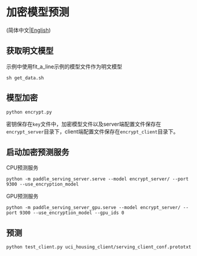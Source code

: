 # 加密模型预测

(简体中文|[English](README.md))

## 获取明文模型

示例中使用fit_a_line示例的模型文件作为明文模型

```
sh get_data.sh
```

## 模型加密

```
python encrypt.py
```
密钥保存在`key`文件中，加密模型文件以及server端配置文件保存在`encrypt_server`目录下，client端配置文件保存在`encrypt_client`目录下。

## 启动加密预测服务
CPU预测服务
```
python -m paddle_serving_server.serve --model encrypt_server/ --port 9300 --use_encryption_model
```
GPU预测服务
```
python -m paddle_serving_server_gpu.serve --model encrypt_server/ --port 9300 --use_encryption_model --gpu_ids 0
```

## 预测
```
python test_client.py uci_housing_client/serving_client_conf.prototxt
```
